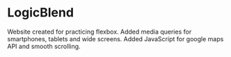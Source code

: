 # LogicBlend

Website created for practicing flexbox. 
Added media queries for smartphones, tablets and wide screens. 
Added JavaScript for google maps API and smooth scrolling.

